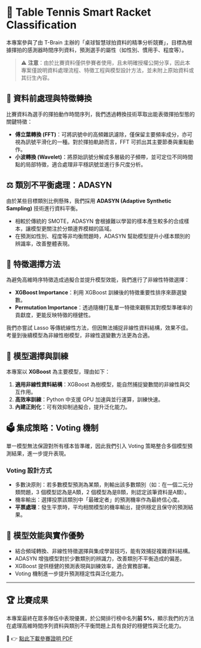 # 🏓 Table Tennis Smart Racket Classification

本專案參與了由 T-Brain 主辦的「桌球智慧球拍資料的精準分析競賽」，目標為根據揮拍的感測器時間序列資料，預測選手的屬性（如性別、慣用手、程度等）。

> ⚠️ **注意**：由於比賽資料僅供參賽者使用，且未明確授權公開分享，因此本專案僅說明資料處理流程、特徵工程與模型設計方法，並未附上原始資料或其衍生內容。

## 🔧 資料前處理與特徵轉換

比賽資料為選手的揮拍動作時間序列，我們透過轉換技術萃取出能表徵揮拍型態的關鍵特徵：

- **傅立葉轉換 (FFT)**：可將訊號中的高頻雜訊濾除，僅保留主要頻率成分，亦可視為訊號平滑化的一種。對於揮拍軌跡而言，FFT 可抓出其主要節奏與重點動作。
- **小波轉換 (Wavelet)**：將原始訊號分解成多層級的子頻帶，並可定位不同時間點的局部特徵，適合處理非平穩訊號並進行多尺度分析。

## ⚖️ 類別不平衡處理：ADASYN

由於某些目標類別比例懸殊，我們採用 **ADASYN (Adaptive Synthetic Sampling)** 技術進行資料平衡。

- 相較於傳統的 SMOTE，ADASYN 會根據難以學習的樣本產生較多的合成樣本，讓模型更關注於分類邊界模糊的區域。
- 在預測如性別、程度等非均衡問題時，ADASYN 幫助模型提升小樣本類別的辨識率，改善整體表現。

## 🧠 特徵選擇方法

為避免高維時序特徵造成過擬合並提升模型效能，我們進行了非線性特徵選擇：

- **XGBoost Importance**：利用 XGBoost 訓練後的特徵重要性排序來篩選變數。
- **Permutation Importance**：透過隨機打亂單一特徵來觀察其對模型準確率的貢獻度，更能反映特徵的穩健性。

我們亦嘗試 Lasso 等傳統線性方法，但因無法捕捉非線性資料結構，效果不佳。考量到後續模型為非線性樹模型，非線性選變數方法更為合適。

## 🤖 模型選擇與訓練

本專案以 **XGBoost** 為主要模型，理由如下：

1. **適用非線性資料結構**：XGBoost 為樹模型，能自然捕捉變數間的非線性與交互作用。
2. **高效率訓練**：Python 中支援 GPU 加速與並行運算，訓練快速。
3. **內建正則化**：可有效抑制過擬合，提升泛化能力。

## 🗳️ 集成策略：Voting 機制

單一模型無法保證對所有樣本皆準確，因此我們引入 Voting 策略整合多個模型預測結果，進一步提升表現。

### Voting 設計方式

- 多數決原則：若多數模型預測為某類，則輸出該多數類別（如：在一個二元分類問題，3 個模型認為是A類，2 個模型為是B類，則認定該筆資料是A類）。
- 機率輸出：選擇投票該類別中「最確定者」的預測機率作為最終信心度。
- **平票處理**：發生平票時，平均相關模型的機率輸出，提供穩定且保守的預測結果。

## 🚀 模型效能與實作優勢

- 結合頻域轉換、非線性特徵選擇與集成學習技巧，能有效捕捉複雜資料結構。
- ADASYN 增強模型對於少數類別的辨識力，改善類別不平衡造成的偏差。
- XGBoost 提供穩健的預測表現與訓練效率，適合實務部署。
- Voting 機制進一步提升預測穩定性與泛化能力。

---
## 🏆 比賽成果

本專案最終在眾多隊伍中表現優異，於公開排行榜中名列**前 5%**，顯示我們的方法在處理高維時間序列資料與類別不平衡問題上具有良好的穩健性與泛化能力。

📄 👉 [點此下載參賽證明 PDF](https://github.com/ILaskira/Table-Tennis-Smart-Racket-Classification/blob/main/%E6%A1%8C%E7%90%83%E7%AB%B6%E8%B3%BD%E5%8F%83%E8%B3%BD%E8%AD%89%E6%98%8E.pdf)
